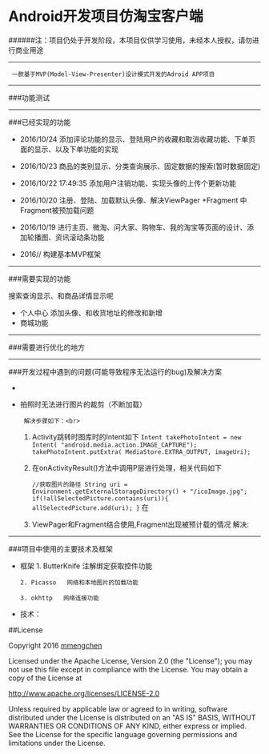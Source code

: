 # Android开发项目仿淘宝客户端
######注：项目仍处于开发阶段，本项目仅供学习使用，未经本人授权，请勿进行商业用途
***
     一款基于MVP(Model-View-Presenter)设计模式开发的Adroid APP项目
   
***

###功能测试

   
***  
###已经实现的功能
        
- 2016/10/24 添加评论功能的显示、登陆用户的收藏和取消收藏功能、下单页面的显示、以及下单功能的实现
- 2016/10/23 商品的类别显示、分类查询展示、固定数据的搜索(暂时数据固定)

- 2016/10/22 17:49:35 添加用户注销功能、实现头像的上传个更新功能

- 2016/10/20 注册、登陆、加载默认头像、解决ViewPager +Fragment 中Fragment被预加载问题

- 2016/10/19 进行主页、微淘、问大家、购物车、我的淘宝等页面的设计、添加轮播图、资讯滚动条功能

- 2016// 构建基本MVP框架

***
###需要实现的功能

搜索查询显示、和商品详情显示呢
- 个人中心
     添加头像、和收货地址的修改和新增
- 商城功能  
  
***
###需要进行优化的地方
***
###开发过程中遇到的问题(可能导致程序无法运行的bug)及解决方案

- 
  
- 拍照时无法进行图片的裁剪（不断加载）
 
       解决步骤如下：<br>
    1. Activity跳转时图库时的Intent如下 
           `Intent takePhotoIntent = new Intent( "android.media.action.IMAGE_CAPTURE");
            takePhotoIntent.putExtra(
                    MediaStore.EXTRA_OUTPUT,
                    imageUri);`
    2. 在onActivityResult()方法中调用P层进行处理，相关代码如下

        `//获取图片的路径
       String uri = Environment.getExternalStorageDirectory() + "/icoImage.jpg";
        if(!allSelectedPicture.contains(uri)){
            allSelectedPicture.add(uri);
        }`
        在
     3. ViewPager和Fragment结合使用,Fragment出现被预计载的情况
       解决:
        
     
***   
###项目中使用的主要技术及框架
- 框架
      1. ButterKnife  注解绑定获取控件功能

      2. Picasso   网络和本地图片的加载功能
       
      3. okhttp   网络连接功能
      
- 技术：

##License

Copyright 2016 [mmengchen](https://github.com/mmengchen "mmengchen")

Licensed under the Apache License, Version 2.0 (the "License"); you may not use this file except in compliance with the License. You may obtain a copy of the License at

http://www.apache.org/licenses/LICENSE-2.0

Unless required by applicable law or agreed to in writing, software distributed under the License is distributed on an "AS IS" BASIS, WITHOUT WARRANTIES OR CONDITIONS OF ANY KIND, either express or implied. See the License for the specific language governing permissions and limitations under the License.